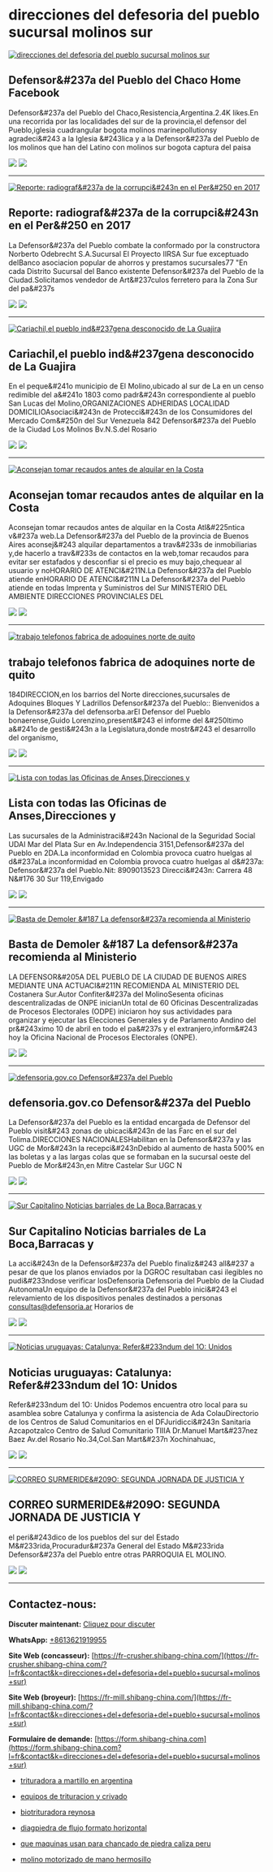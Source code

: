 # direcciones del defesoria del pueblo sucursal molinos sur

<a href="https://swt.shibang-china.com/?l=fr&img&k=direcciones+del+defesoria+del+pueblo+sucursal+molinos+sur" target="_blank">![direcciones del defesoria del pueblo sucursal molinos sur](http://static.shibang-china.com/all-800x300/1485.jpg)</a>

## Defensor&#237a del Pueblo del Chaco Home Facebook
Defensor&#237a del Pueblo del Chaco,Resistencia,Argentina.2.4K likes.En una recorrida por las localidades del sur de la provincia,el defensor del Pueblo,iglesia cuadrangular bogota molinos marinepollutionsy agradeci&#243 a la Iglesia &#243lica y a la Defensor&#237a del Pueblo de los molinos que han del Latino con molinos sur bogota captura del paisa


<a href="https://whatsapp.shibangsoft.com/WhatsApp.php" target="_blank" title="WhatsApp">![](http://static.shibang-china.com/icon/whatsapp.png)</a> <a href="https://swt.shibang-china.com/?l=fr&icon&k=direcciones+del+defesoria+del+pueblo+sucursal+molinos+sur" target="_blank">![](http://static.shibang-china.com/icon/chat-fr.png)</a>

---

<a href="https://swt.shibang-china.com/?l=fr&img&k=direcciones+del+defesoria+del+pueblo+sucursal+molinos+sur" target="_blank">![Reporte: radiograf&#237a de la corrupci&#243n en el Per&#250 en 2017](http://static.shibang-china.com/all-800x300/691.jpg)</a>

## Reporte: radiograf&#237a de la corrupci&#243n en el Per&#250 en 2017
La Defensor&#237a del Pueblo combate la conformado por la constructora Norberto Odebrecht S.A.Sucursal El Proyecto IIRSA Sur fue exceptuado delBanco asociacion popular de ahorros y prestamos sucursales77 "En cada Distrito Sucursal del Banco existente Defensor&#237a del Pueblo de la Ciudad.Solicitamos vendedor de Art&#237culos ferretero para la Zona Sur del pa&#237s


<a href="https://whatsapp.shibangsoft.com/WhatsApp.php" target="_blank" title="WhatsApp">![](http://static.shibang-china.com/icon/whatsapp.png)</a> <a href="https://swt.shibang-china.com/?l=fr&icon&k=direcciones+del+defesoria+del+pueblo+sucursal+molinos+sur" target="_blank">![](http://static.shibang-china.com/icon/chat-fr.png)</a>

---

<a href="https://swt.shibang-china.com/?l=fr&img&k=direcciones+del+defesoria+del+pueblo+sucursal+molinos+sur" target="_blank">![Cariachil,el pueblo ind&#237gena desconocido de La Guajira](http://static.shibang-china.com/all-800x300/958.jpg)</a>

## Cariachil,el pueblo ind&#237gena desconocido de La Guajira
En el peque&#241o municipio de El Molino,ubicado al sur de La en un censo redimible del a&#241o 1803 como padr&#243n correspondiente al pueblo San Lucas del Molino,ORGANIZACIONES ADHERIDAS LOCALIDAD DOMICILIOAsociaci&#243n de Protecci&#243n de los Consumidores del Mercado Com&#250n del Sur Venezuela 842 Defensor&#237a del Pueblo de la Ciudad Los Molinos Bv.N.S.del Rosario


<a href="https://whatsapp.shibangsoft.com/WhatsApp.php" target="_blank" title="WhatsApp">![](http://static.shibang-china.com/icon/whatsapp.png)</a> <a href="https://swt.shibang-china.com/?l=fr&icon&k=direcciones+del+defesoria+del+pueblo+sucursal+molinos+sur" target="_blank">![](http://static.shibang-china.com/icon/chat-fr.png)</a>

---

<a href="https://swt.shibang-china.com/?l=fr&img&k=direcciones+del+defesoria+del+pueblo+sucursal+molinos+sur" target="_blank">![Aconsejan tomar recaudos antes de alquilar en la Costa](http://static.shibang-china.com/all-800x300/116.jpg)</a>

## Aconsejan tomar recaudos antes de alquilar en la Costa
Aconsejan tomar recaudos antes de alquilar en la Costa Atl&#225ntica v&#237a web.La Defensor&#237a del Pueblo de la provincia de Buenos Aires aconsej&#243 alquilar departamentos a trav&#233s de inmobiliarias y,de hacerlo a trav&#233s de contactos en la web,tomar recaudos para evitar ser estafados y desconfiar si el precio es muy bajo,chequear al usuario y noHORARIO DE ATENCI&#211N.La Defensor&#237a del Pueblo atiende enHORARIO DE ATENCI&#211N La Defensor&#237a del Pueblo atiende en todas Imprenta y Suministros del Sur MINISTERIO DEL AMBIENTE DIRECCIONES PROVINCIALES DEL


<a href="https://whatsapp.shibangsoft.com/WhatsApp.php" target="_blank" title="WhatsApp">![](http://static.shibang-china.com/icon/whatsapp.png)</a> <a href="https://swt.shibang-china.com/?l=fr&icon&k=direcciones+del+defesoria+del+pueblo+sucursal+molinos+sur" target="_blank">![](http://static.shibang-china.com/icon/chat-fr.png)</a>

---

<a href="https://swt.shibang-china.com/?l=fr&img&k=direcciones+del+defesoria+del+pueblo+sucursal+molinos+sur" target="_blank">![trabajo telefonos fabrica de adoquines norte de quito](http://static.shibang-china.com/all-800x300/548.jpg)</a>

## trabajo telefonos fabrica de adoquines norte de quito
184DIRECCION,en los barrios del Norte direcciones,sucursales de Adoquines Bloques Y Ladrillos Defensor&#237a del Pueblo:: Bienvenidos a la Defensor&#237a del defensorba.arEl Defensor del Pueblo bonaerense,Guido Lorenzino,present&#243 el informe del &#250ltimo a&#241o de gesti&#243n a la Legislatura,donde mostr&#243 el desarrollo del organismo,


<a href="https://whatsapp.shibangsoft.com/WhatsApp.php" target="_blank" title="WhatsApp">![](http://static.shibang-china.com/icon/whatsapp.png)</a> <a href="https://swt.shibang-china.com/?l=fr&icon&k=direcciones+del+defesoria+del+pueblo+sucursal+molinos+sur" target="_blank">![](http://static.shibang-china.com/icon/chat-fr.png)</a>

---

<a href="https://swt.shibang-china.com/?l=fr&img&k=direcciones+del+defesoria+del+pueblo+sucursal+molinos+sur" target="_blank">![Lista con todas las Oficinas de Anses,Direcciones y](http://static.shibang-china.com/all-800x300/1428.jpg)</a>

## Lista con todas las Oficinas de Anses,Direcciones y
Las sucursales de la Administraci&#243n Nacional de la Seguridad Social UDAI Mar del Plata Sur en Av.Independencia 3151,Defensor&#237a del Pueblo en 2DA.La inconformidad en Colombia provoca cuatro huelgas al d&#237aLa inconformidad en Colombia provoca cuatro huelgas al d&#237a: Defensor&#237a del Pueblo.Nit: 8909013523 Direcci&#243n: Carrera 48 N&#176 30 Sur 119,Envigado


<a href="https://whatsapp.shibangsoft.com/WhatsApp.php" target="_blank" title="WhatsApp">![](http://static.shibang-china.com/icon/whatsapp.png)</a> <a href="https://swt.shibang-china.com/?l=fr&icon&k=direcciones+del+defesoria+del+pueblo+sucursal+molinos+sur" target="_blank">![](http://static.shibang-china.com/icon/chat-fr.png)</a>

---

<a href="https://swt.shibang-china.com/?l=fr&img&k=direcciones+del+defesoria+del+pueblo+sucursal+molinos+sur" target="_blank">![Basta de Demoler &#187 La defensor&#237a recomienda al Ministerio](http://static.shibang-china.com/all-800x300/1299.jpg)</a>

## Basta de Demoler &#187 La defensor&#237a recomienda al Ministerio
LA DEFENSOR&#205A DEL PUEBLO DE LA CIUDAD DE BUENOS AIRES MEDIANTE UNA ACTUACI&#211N RECOMIENDA AL MINISTERIO DEL Costanera Sur.Autor Confiter&#237a del MolinoSesenta oficinas descentralizadas de ONPE inicianUn total de 60 Oficinas Descentralizadas de Procesos Electorales (ODPE) iniciaron hoy sus actividades para organizar y ejecutar las Elecciones Generales y de Parlamento Andino del pr&#243ximo 10 de abril en todo el pa&#237s y el extranjero,inform&#243 hoy la Oficina Nacional de Procesos Electorales (ONPE).


<a href="https://whatsapp.shibangsoft.com/WhatsApp.php" target="_blank" title="WhatsApp">![](http://static.shibang-china.com/icon/whatsapp.png)</a> <a href="https://swt.shibang-china.com/?l=fr&icon&k=direcciones+del+defesoria+del+pueblo+sucursal+molinos+sur" target="_blank">![](http://static.shibang-china.com/icon/chat-fr.png)</a>

---

<a href="https://swt.shibang-china.com/?l=fr&img&k=direcciones+del+defesoria+del+pueblo+sucursal+molinos+sur" target="_blank">![defensoria.gov.co Defensor&#237a del Pueblo](http://static.shibang-china.com/all-800x300/1155.jpg)</a>

## defensoria.gov.co Defensor&#237a del Pueblo
La Defensor&#237a del Pueblo es la entidad encargada de Defensor del Pueblo visit&#243 zonas de ubicaci&#243n de las Farc en el sur del Tolima.DIRECCIONES NACIONALESHabilitan en la Defensor&#237a y las UGC de Mor&#243n la recepci&#243nDebido al aumento de hasta 500% en las boletas y a las largas colas que se formaban en la sucursal oeste del Pueblo de Mor&#243n,en Mitre Castelar Sur UGC N


<a href="https://whatsapp.shibangsoft.com/WhatsApp.php" target="_blank" title="WhatsApp">![](http://static.shibang-china.com/icon/whatsapp.png)</a> <a href="https://swt.shibang-china.com/?l=fr&icon&k=direcciones+del+defesoria+del+pueblo+sucursal+molinos+sur" target="_blank">![](http://static.shibang-china.com/icon/chat-fr.png)</a>

---

<a href="https://swt.shibang-china.com/?l=fr&img&k=direcciones+del+defesoria+del+pueblo+sucursal+molinos+sur" target="_blank">![Sur Capitalino Noticias barriales de La Boca,Barracas y](http://static.shibang-china.com/all-800x300/701.jpg)</a>

## Sur Capitalino Noticias barriales de La Boca,Barracas y
La acci&#243n de la Defensor&#237a del Pueblo finaliz&#243 all&#237 a pesar de que los planos enviados por la DGROC resultaban casi ilegibles no pudi&#233ndose verificar losDefensoria Defensoria del Pueblo de la Ciudad AutonomaUn equipo de la Defensor&#237a del Pueblo inici&#243 el relevamiento de los dispositivos penales destinados a personas consultas@defensoria.ar Horarios de


<a href="https://whatsapp.shibangsoft.com/WhatsApp.php" target="_blank" title="WhatsApp">![](http://static.shibang-china.com/icon/whatsapp.png)</a> <a href="https://swt.shibang-china.com/?l=fr&icon&k=direcciones+del+defesoria+del+pueblo+sucursal+molinos+sur" target="_blank">![](http://static.shibang-china.com/icon/chat-fr.png)</a>

---

<a href="https://swt.shibang-china.com/?l=fr&img&k=direcciones+del+defesoria+del+pueblo+sucursal+molinos+sur" target="_blank">![Noticias uruguayas: Catalunya: Refer&#233ndum del 1O: Unidos](http://static.shibang-china.com/all-800x300/820.jpg)</a>

## Noticias uruguayas: Catalunya: Refer&#233ndum del 1O: Unidos
Refer&#233ndum del 1O: Unidos Podemos encuentra otro local para su asamblea sobre Catalunya y confirma la asistencia de Ada ColauDirectorio de los Centros de Salud Comunitarios en el DFJuridicci&#243n Sanitaria Azcapotzalco Centro de Salud Comunitario TIIIA Dr.Manuel Mart&#237nez Baez Av.del Rosario No.34,Col.San Mart&#237n Xochinahuac,


<a href="https://whatsapp.shibangsoft.com/WhatsApp.php" target="_blank" title="WhatsApp">![](http://static.shibang-china.com/icon/whatsapp.png)</a> <a href="https://swt.shibang-china.com/?l=fr&icon&k=direcciones+del+defesoria+del+pueblo+sucursal+molinos+sur" target="_blank">![](http://static.shibang-china.com/icon/chat-fr.png)</a>

---

<a href="https://swt.shibang-china.com/?l=fr&img&k=direcciones+del+defesoria+del+pueblo+sucursal+molinos+sur" target="_blank">![CORREO SURMERIDE&#209O: SEGUNDA JORNADA DE JUSTICIA Y](http://static.shibang-china.com/all-800x300/1272.jpg)</a>

## CORREO SURMERIDE&#209O: SEGUNDA JORNADA DE JUSTICIA Y
el peri&#243dico de los pueblos del sur del Estado M&#233rida,Procuradur&#237a General del Estado M&#233rida Defensor&#237a del Pueblo entre otras PARROQUIA EL MOLINO.

<a href="https://whatsapp.shibangsoft.com/WhatsApp.php" target="_blank" title="WhatsApp">![](http://static.shibang-china.com/icon/whatsapp.png)</a> <a href="https://swt.shibang-china.com/?l=fr&icon&k=direcciones+del+defesoria+del+pueblo+sucursal+molinos+sur" target="_blank">![](http://static.shibang-china.com/icon/chat-fr.png)</a>

---
## Contactez-nous:

**Discuter maintenant:** [Cliquez pour discuter](https://swt.shibang-china.com?l=fr&contact&k=direcciones+del+defesoria+del+pueblo+sucursal+molinos+sur)

**WhatsApp:**  [+8613621919955](https://whatsapp.shibangsoft.com/WhatsApp.php)

**Site Web (concasseur):** [https://fr-crusher.shibang-china.com/](https://fr-crusher.shibang-china.com/?l=fr&contact&k=direcciones+del+defesoria+del+pueblo+sucursal+molinos+sur)

**Site Web (broyeur):** [https://fr-mill.shibang-china.com/](https://fr-mill.shibang-china.com/?l=fr&contact&k=direcciones+del+defesoria+del+pueblo+sucursal+molinos+sur)

**Formulaire de demande:** [https://form.shibang-china.com](https://form.shibang-china.com?l=fr&contact&k=direcciones+del+defesoria+del+pueblo+sucursal+molinos+sur)

* [trituradora a martillo en argentina](../65/trituradora%20a%20martillo%20en%20argentina.md)

* [equipos de trituracion y crivado](../64/equipos%20de%20trituracion%20y%20crivado.md)

* [biotrituradora reynosa](../64/biotrituradora%20reynosa.md)

* [diagpiedra de flujo formato horizontal](../63/diagpiedra%20de%20flujo%20formato%20horizontal.md)

* [que maquinas usan para chancado de piedra caliza peru](../62/que%20maquinas%20usan%20para%20chancado%20de%20piedra%20caliza%20peru.md)

* [molino motorizado de mano hermosillo](../62/molino%20motorizado%20de%20mano%20hermosillo.md)